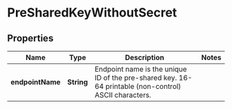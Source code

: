 
# PreSharedKeyWithoutSecret

## Properties
Name | Type | Description | Notes
------------ | ------------- | ------------- | -------------
**endpointName** | **String** | Endpoint name is the unique ID of the pre-shared key. 16-64 printable (non-control) ASCII characters. | 



